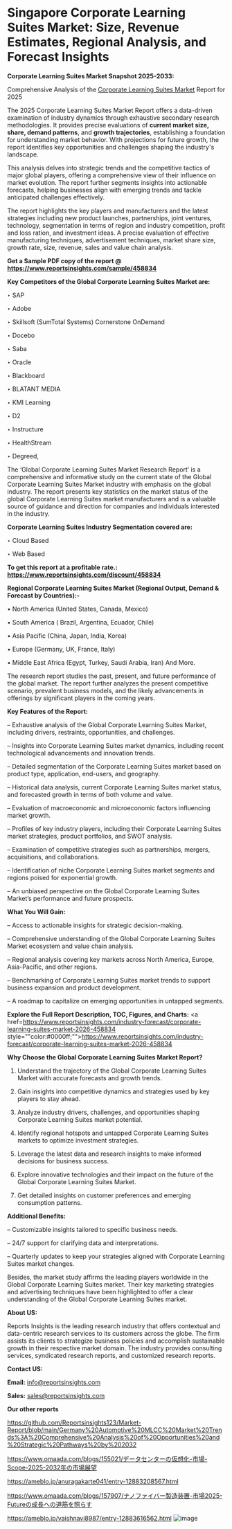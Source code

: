 # Singapore Corporate Learning Suites Market: Size, Revenue Estimates, Regional Analysis, and Forecast Insights

<strong>Corporate Learning Suites Market Snapshot 2025-2033:</strong>

Comprehensive Analysis of the <a href=https://www.reportsinsights.com/sample/458834>Corporate Learning Suites Market</a> Report for 2025

The 2025 Corporate Learning Suites Market Report offers a data-driven examination of industry dynamics through exhaustive secondary research methodologies. It provides precise evaluations of <strong>current market size, share, demand patterns</strong>, and <strong>growth trajectories</strong>, establishing a foundation for understanding market behavior. With projections for future growth, the report identifies key opportunities and challenges shaping the industry's landscape.

This analysis delves into strategic trends and the competitive tactics of major global players, offering a comprehensive view of their influence on market evolution. The report further segments insights into actionable forecasts, helping businesses align with emerging trends and tackle anticipated challenges effectively.

The report highlights the key players and manufacturers and the latest strategies including new product launches, partnerships, joint ventures, technology, segmentation in terms of region and industry competition, profit and loss ration, and investment ideas. A precise evaluation of effective manufacturing techniques, advertisement techniques, market share size, growth rate, size, revenue, sales and value chain analysis.

<strong>Get a Sample PDF copy of the report @ <a href=https://www.reportsinsights.com/sample/458834 style=color:#0000ff;>https://www.reportsinsights.com/sample/458834</a></strong>

<strong>Key Competitors of the Global Corporate Learning Suites Market are:</strong>

‣ SAP

‣ Adobe

‣ Skillsoft (SumTotal Systems) Cornerstone OnDemand

‣ Docebo

‣ Saba

‣ Oracle

‣ Blackboard

‣ BLATANT MEDIA

‣ KMI Learning

‣ D2

‣ Instructure

‣ HealthStream

‣ Degreed,

The ‘Global Corporate Learning Suites Market Research Report’ is a comprehensive and informative study on the current state of the Global Corporate Learning Suites Market industry with emphasis on the global industry. The report presents key statistics on the market status of the global Corporate Learning Suites market manufacturers and is a valuable source of guidance and direction for companies and individuals interested in the industry.

<strong>Corporate Learning Suites Industry Segmentation covered are:</strong>

‣ Cloud Based

‣ Web Based

<strong>To get this report at a profitable rate.: <a href=https://www.reportsinsights.com/discount/458834 style=color:#0000ff;>https://www.reportsinsights.com/discount/458834</a></strong>

<strong>Regional Corporate Learning Suites Market (Regional Output, Demand &amp; Forecast by Countries):-</strong>

• North America (United States, Canada, Mexico)

• South America ( Brazil, Argentina, Ecuador, Chile)

• Asia Pacific (China, Japan, India, Korea)

• Europe (Germany, UK, France, Italy)

• Middle East Africa (Egypt, Turkey, Saudi Arabia, Iran) And More.

The research report studies the past, present, and future performance of the global market. The report further analyzes the present competitive scenario, prevalent business models, and the likely advancements in offerings by significant players in the coming years.

<strong>Key Features of the Report:</strong>

– Exhaustive analysis of the Global Corporate Learning Suites Market, including drivers, restraints, opportunities, and challenges.

– Insights into Corporate Learning Suites market dynamics, including recent technological advancements and innovation trends.

– Detailed segmentation of the Corporate Learning Suites market based on product type, application, end-users, and geography.

– Historical data analysis, current Corporate Learning Suites market status, and forecasted growth in terms of both volume and value.

– Evaluation of macroeconomic and microeconomic factors influencing market growth.

– Profiles of key industry players, including their Corporate Learning Suites market strategies, product portfolios, and SWOT analysis.

– Examination of competitive strategies such as partnerships, mergers, acquisitions, and collaborations.

– Identification of niche Corporate Learning Suites market segments and regions poised for exponential growth.

– An unbiased perspective on the Global Corporate Learning Suites Market’s performance and future prospects.

<strong>What You Will Gain:</strong>

– Access to actionable insights for strategic decision-making.

– Comprehensive understanding of the Global Corporate Learning Suites Market ecosystem and value chain analysis.

– Regional analysis covering key markets across North America, Europe, Asia-Pacific, and other regions.

– Benchmarking of Corporate Learning Suites market trends to support business expansion and product development.

– A roadmap to capitalize on emerging opportunities in untapped segments.

<strong>Explore the Full Report Description, TOC, Figures, and Charts:</strong>
<a href=https://www.reportsinsights.com/industry-forecast/corporate-learning-suites-market-2026-458834 style=""color:#0000ff;"">https://www.reportsinsights.com/industry-forecast/corporate-learning-suites-market-2026-458834</a>

<strong>Why Choose the Global Corporate Learning Suites Market Report?</strong>

1. Understand the trajectory of the Global Corporate Learning Suites Market with accurate forecasts and growth trends.

2. Gain insights into competitive dynamics and strategies used by key players to stay ahead.

3. Analyze industry drivers, challenges, and opportunities shaping Corporate Learning Suites market potential.

4. Identify regional hotspots and untapped Corporate Learning Suites markets to optimize investment strategies.

5. Leverage the latest data and research insights to make informed decisions for business success.

6. Explore innovative technologies and their impact on the future of the Global Corporate Learning Suites Market.

7. Get detailed insights on customer preferences and emerging consumption patterns.

<strong>Additional Benefits:</strong>

– Customizable insights tailored to specific business needs.

– 24/7 support for clarifying data and interpretations.

– Quarterly updates to keep your strategies aligned with Corporate Learning Suites market changes.

Besides, the market study affirms the leading players worldwide in the Global Corporate Learning Suites market. Their key marketing strategies and advertising techniques have been highlighted to offer a clear understanding of the Global Corporate Learning Suites market.

<strong><strong>About US</strong>:</strong>

Reports Insights is the leading research industry that offers contextual and data-centric research services to its customers across the globe. The firm assists its clients to strategize business policies and accomplish sustainable growth in their respective market domain. The industry provides consulting services, syndicated research reports, and customized research reports.

<strong>Contact US:</strong>

<p class=><b>Email:</b> <a href=mailto:info@reportsinsights.com>info@reportsinsights.com</a></p>
<p class=><b>Sales:</b> <a href=mailto:sales@reportsinsights.com>sales@reportsinsights.com</a></p>

<strong>Our other reports</strong>

<a href=https://github.com/Reportsinsights123/Market-Report/blob/main/Germany%20Automotive%20MLCC%20Market%20Trends%3A%20Comprehensive%20Analysis%20of%20Opportunities%20and%20Strategic%20Pathways%20by%202032>https://github.com/Reportsinsights123/Market-Report/blob/main/Germany%20Automotive%20MLCC%20Market%20Trends%3A%20Comprehensive%20Analysis%20of%20Opportunities%20and%20Strategic%20Pathways%20by%202032</a>

<a href=https://www.omaada.com/blogs/155021/データセンターの仮想化-市場-Scope-2025-2032年の市場展望>https://www.omaada.com/blogs/155021/データセンターの仮想化-市場-Scope-2025-2032年の市場展望</a>

<a href=https://ameblo.jp/anuragakarte041/entry-12883208567.html>https://ameblo.jp/anuragakarte041/entry-12883208567.html</a>

<a href=https://www.omaada.com/blogs/157907/ナノファイバー製造装置-市場2025-Futureの成長への道筋を照らす>https://www.omaada.com/blogs/157907/ナノファイバー製造装置-市場2025-Futureの成長への道筋を照らす</a>

<a href=https://ameblo.jp/vaishnavi8987/entry-12883616562.html>https://ameblo.jp/vaishnavi8987/entry-12883616562.html</a>
![image](https://github.com/user-attachments/assets/8c0cee36-9789-45b4-8751-4c3c77bad158)
